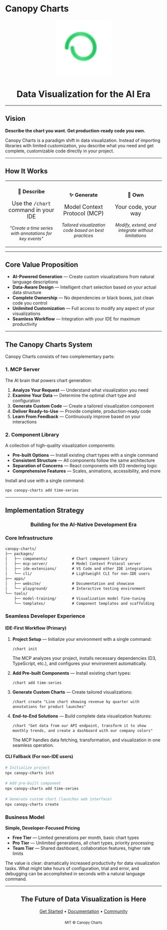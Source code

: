 # Canopy Charts

<div align="center">
  <img src="public/favicon.svg" width="180" height="180" alt="Canopy Charts Logo">
  
  <h1>Data Visualization for the AI Era</h1>
</div>

---

## Vision

**Describe the chart you want. Get production-ready code you own.**

Canopy Charts is a paradigm shift in data visualization. Instead of importing libraries with limited customization, you describe what you need and get complete, customizable code directly in your project.

---

## How It Works

<table>
<tr>
<td width="33%" align="center">
  <h3>📝 Describe</h3>
  <p style="font-size: 18px;">Use the <code>/chart</code> command in your IDE</p>
  <p><em>"Create a time series with annotations for key events"</em></p>
</td>
<td width="33%" align="center">
  <h3>✨ Generate</h3>
  <p style="font-size: 18px;">Model Context Protocol (MCP)</p>
  <p><em>Tailored visualization code based on best practices</em></p>
</td>
<td width="33%" align="center">
  <h3>🔧 Own</h3>
  <p style="font-size: 18px;">Your code, your way</p>
  <p><em>Modify, extend, and integrate without limitations</em></p>
</td>
</tr>
</table>

---

## Core Value Proposition

- **AI-Powered Generation** — Create custom visualizations from natural language descriptions
- **Data-Aware Design** — Intelligent chart selection based on your actual data structure
- **Complete Ownership** — No dependencies or black boxes, just clean code you control
- **Unlimited Customization** — Full access to modify any aspect of your visualizations
- **Seamless Workflow** — Integration with your IDE for maximum productivity

---

## The Canopy Charts System

Canopy Charts consists of two complementary parts:

### 1. MCP Server

The AI brain that powers chart generation:

1. **Analyze Your Request** — Understand what visualization you need
2. **Examine Your Data** — Determine the optimal chart type and configuration
3. **Generate Custom Code** — Create a tailored visualization component
4. **Deliver Ready-to-Use** — Provide complete, production-ready code
5. **Learn From Feedback** — Continuously improve based on your interactions

### 2. Component Library

A collection of high-quality visualization components:

- **Pre-built Options** — Install existing chart types with a single command
- **Consistent Structure** — All components follow the same architecture
- **Separation of Concerns** — React components with D3 rendering logic
- **Comprehensive Features** — Scales, animations, accessibility, and more

Install and use with a single command:

```bash
npx canopy-charts add time-series
```

---

## Implementation Strategy

<div align="center">
  <h3>Building for the AI-Native Development Era</h3>
</div>

### Core Infrastructure

```
canopy-charts/
├── packages/
│   ├── components/           # Chart component library
│   ├── mcp-server/           # Model Context Protocol server
│   ├── ide-extensions/       # VS Code and other IDE integrations
│   └── cli/                  # Lightweight CLI for non-IDE users
├── apps/
│   ├── website/              # Documentation and showcase
│   └── playground/           # Interactive testing environment
└── tools/
    ├── model-training/       # Visualization model fine-tuning
    └── templates/            # Component templates and scaffolding
```

### Seamless Developer Experience

#### IDE-First Workflow (Primary)

1. **Project Setup** — Initialize your environment with a single command:

   ```
   /chart init
   ```

   The MCP analyzes your project, installs necessary dependencies (D3, TypeScript, etc.), and configures your environment automatically.

2. **Add Pre-built Components** — Install existing chart types:

   ```
   /chart add time-series
   ```

3. **Generate Custom Charts** — Create tailored visualizations:

   ```
   /chart create "Line chart showing revenue by quarter with annotations for product launches"
   ```

4. **End-to-End Solutions** — Build complete data visualization features:
   ```
   /chart "Get data from our API endpoint, transform it to show monthly trends, and create a dashboard with our company colors"
   ```
   The MCP handles data fetching, transformation, and visualization in one seamless operation.

#### CLI Fallback (For non-IDE users)

```bash
# Initialize project
npx canopy-charts init

# Add pre-built component
npx canopy-charts add time-series

# Generate custom chart (launches web interface)
npx canopy-charts create
```

### Business Model

**Simple, Developer-Focused Pricing**

- **Free Tier** — Limited generations per month, basic chart types
- **Pro Tier** — Unlimited generations, all chart types, priority processing
- **Team Tier** — Shared dashboard, collaboration features, higher rate limits

The value is clear: dramatically increased productivity for data visualization tasks. What might take hours of configuration, trial and error, and debugging can be accomplished in seconds with a natural language command.

---

<div align="center">
  <h2>The Future of Data Visualization is Here</h2>
  <p><a href="#getting-started">Get Started</a> • <a href="#documentation">Documentation</a> • <a href="#community">Community</a></p>
  
  <sub>MIT © Canopy Charts</sub>
</div>

